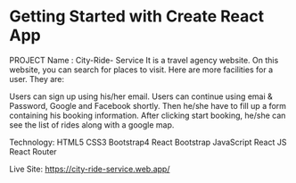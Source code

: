 # Getting Started with Create React App
PROJECT Name : City-Ride- Service
It is a travel agency website. On this website, you can search for places to visit. Here are more facilities for a user. They are:

Users can sign up using his/her email.
Users can continue using emai & Password, Google and Facebook shortly.
Then he/she have to fill up a form containing his booking information.
After clicking start booking, he/she can see the list of rides along with a google map.


Technology:
HTML5
CSS3
Bootstrap4
React Bootstrap
JavaScript
React JS
React Router

Live Site: https://city-ride-service.web.app/
